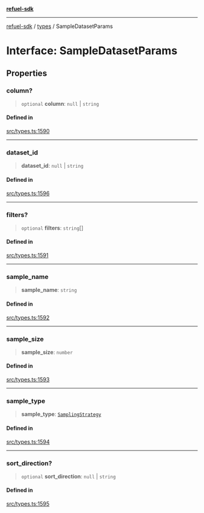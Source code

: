[**refuel-sdk**](../../README.md)

***

[refuel-sdk](../../modules.md) / [types](../README.md) / SampleDatasetParams

# Interface: SampleDatasetParams

## Properties

### column?

> `optional` **column**: `null` \| `string`

#### Defined in

[src/types.ts:1590](https://github.com/refuel-ai/refuel-sdk/blob/ce96b857bf5c9f1c73e98ea4629535109c473935/src/types.ts#L1590)

***

### dataset\_id

> **dataset\_id**: `null` \| `string`

#### Defined in

[src/types.ts:1596](https://github.com/refuel-ai/refuel-sdk/blob/ce96b857bf5c9f1c73e98ea4629535109c473935/src/types.ts#L1596)

***

### filters?

> `optional` **filters**: `string`[]

#### Defined in

[src/types.ts:1591](https://github.com/refuel-ai/refuel-sdk/blob/ce96b857bf5c9f1c73e98ea4629535109c473935/src/types.ts#L1591)

***

### sample\_name

> **sample\_name**: `string`

#### Defined in

[src/types.ts:1592](https://github.com/refuel-ai/refuel-sdk/blob/ce96b857bf5c9f1c73e98ea4629535109c473935/src/types.ts#L1592)

***

### sample\_size

> **sample\_size**: `number`

#### Defined in

[src/types.ts:1593](https://github.com/refuel-ai/refuel-sdk/blob/ce96b857bf5c9f1c73e98ea4629535109c473935/src/types.ts#L1593)

***

### sample\_type

> **sample\_type**: [`SamplingStrategy`](../enumerations/SamplingStrategy.md)

#### Defined in

[src/types.ts:1594](https://github.com/refuel-ai/refuel-sdk/blob/ce96b857bf5c9f1c73e98ea4629535109c473935/src/types.ts#L1594)

***

### sort\_direction?

> `optional` **sort\_direction**: `null` \| `string`

#### Defined in

[src/types.ts:1595](https://github.com/refuel-ai/refuel-sdk/blob/ce96b857bf5c9f1c73e98ea4629535109c473935/src/types.ts#L1595)
